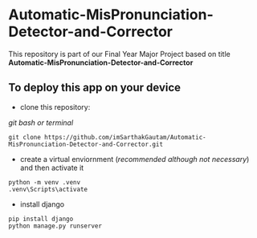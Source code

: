 # Automatic-MisPronunciation-Detector-and-Corrector
This repository is part of our Final Year Major Project based on title **Automatic-MisPronunciation-Detector-and-Corrector**

## To deploy this app on your device

- clone this repository:

_git bash or terminal_
```
git clone https://github.com/imSarthakGautam/Automatic-MisPronunciation-Detector-and-Corrector.git

```


- create a virtual enviornment (_recommended although not necessary_) and then activate it
```
python -m venv .venv
.venv\Scripts\activate
```

- install django 
```
pip install django
python manage.py runserver
```




